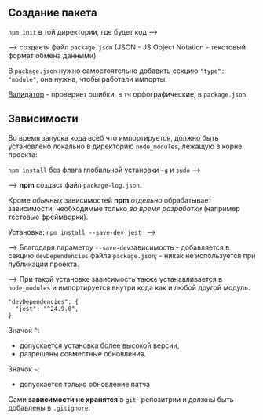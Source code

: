 ## Создание пакета

```npm init``` в той директории, где будет код -->

--> создаетя файл ```package.json``` (JSON - JS Object Notation - текстовый формат обмена данными)

В ```package.json``` нужно самостоятельно добавить секцию ```"type": "module"```,
она нужна, чтобы работали импорты.

[Валидатор](jsonlint.com) - проверяет ошибки, в тч орфографические, в ```package.json```.


##  Зависимости

Во время запуска кода всеб что импортируется, должно быть установлено локально в директорию  ```node_modules```, лежащую в корне проекта:

```npm install``` без флага глобальной установки ```-g``` и ```sudo``` -->

--> **npm** создаст файл ```package-log.json```.  

Кроме *обычных* зависимостей **npm** *отдельно* обрабатывает зависимости, необходимые только *во время разработки* (например тестовые фреймворки).

Установка: ```npm install --save-dev jest ``` -->

--> Благодаря параметру  ```--save-dev```зависимость
     - добавляется в секцию  ```devDependencies``` файла ```package.json```;
     - никак не используется при публикации проекта.

--> При такой установке зависимость также устанавливается в  ```node_modules``` и импортируется внутри кода как и любой другой модуль.

```
"devDependencies": {
  "jest": "^24.9.0",
}
```  
Значок ```^```:
- допускается установка более высокой версии,
- разрешены совместные обновления.

Значок ```~```:
- допускается только обновление патча

Сами **зависимости не хранятся** в ```git```- репозитрии
и должны быть добавлены в ```.gitignore```.
